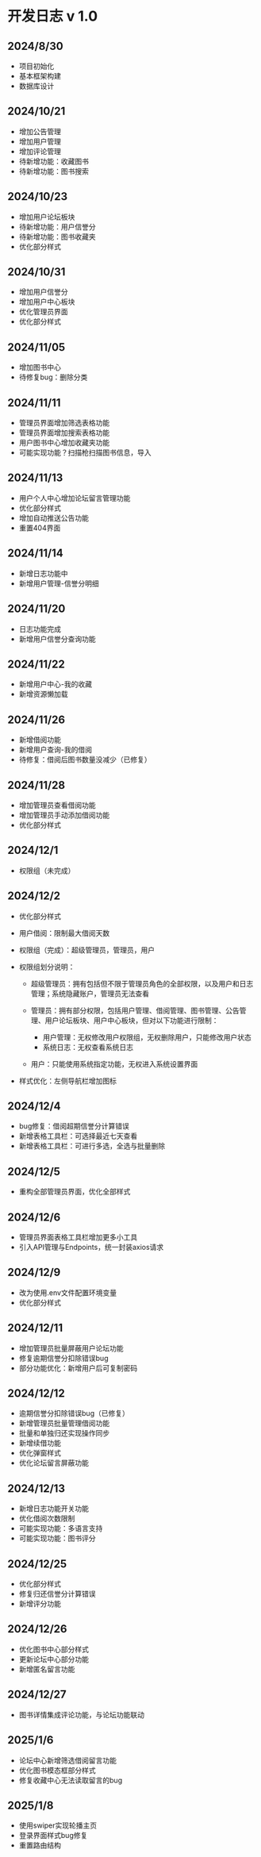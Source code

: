 # 开发日志 v 1.0

## 2024/8/30

- 项目初始化
- 基本框架构建
- 数据库设计

## 2024/10/21

- 增加公告管理
- 增加用户管理
- 增加评论管理
- 待新增功能：收藏图书
- 待新增功能：图书搜索

## 2024/10/23

- 增加用户论坛板块
- 待新增功能：用户信誉分
- 待新增功能：图书收藏夹
- 优化部分样式

## 2024/10/31

- 增加用户信誉分
- 增加用户中心板块
- 优化管理员界面
- 优化部分样式

## 2024/11/05

- 增加图书中心
- 待修复bug：删除分类

## 2024/11/11

- 管理员界面增加筛选表格功能
- 管理员界面增加搜索表格功能
- 用户图书中心增加收藏夹功能
- 可能实现功能？扫描枪扫描图书信息，导入

## 2024/11/13

- 用户个人中心增加论坛留言管理功能
- 优化部分样式
- 增加自动推送公告功能
- 重置404界面

## 2024/11/14

- 新增日志功能中
- 新增用户管理-信誉分明细

## 2024/11/20

- 日志功能完成
- 新增用户信誉分查询功能

## 2024/11/22

- 新增用户中心-我的收藏
- 新增资源懒加载

## 2024/11/26

- 新增借阅功能
- 新增用户查询-我的借阅
- 待修复：借阅后图书数量没减少（已修复）

## 2024/11/28

- 增加管理员查看借阅功能
- 增加管理员手动添加借阅功能
- 优化部分样式

## 2024/12/1

- 权限组（未完成）

## 2024/12/2

- 优化部分样式
- 用户借阅：限制最大借阅天数
- 权限组（完成）：超级管理员，管理员，用户

- 权限组划分说明：
  - 超级管理员：拥有包括但不限于管理员角色的全部权限，以及用户和日志管理；系统隐藏账户，管理员无法查看

  - 管理员：拥有部分权限，包括用户管理、借阅管理、图书管理、公告管理、用户论坛板块、用户中心板块，但对以下功能进行限制：
    - 用户管理：无权修改用户权限组，无权删除用户，只能修改用户状态
    - 系统日志：无权查看系统日志

  - 用户：只能使用系统指定功能，无权进入系统设置界面
  
- 样式优化：左侧导航栏增加图标

## 2024/12/4

- bug修复：借阅超期信誉分计算错误
- 新增表格工具栏：可选择最近七天查看
- 新增表格工具栏：可进行多选，全选与批量删除

## 2024/12/5

- 重构全部管理员界面，优化全部样式

## 2024/12/6

- 管理员界面表格工具栏增加更多小工具
- 引入API管理与Endpoints，统一封装axios请求

## 2024/12/9

- 改为使用.env文件配置环境变量
- 优化部分样式

## 2024/12/11

- 增加管理员批量屏蔽用户论坛功能
- 修复逾期信誉分扣除错误bug
- 部分功能优化：新增用户后可复制密码

## 2024/12/12

- 逾期信誉分扣除错误bug（已修复）
- 新增管理员批量管理借阅功能
- 批量和单独归还实现操作同步
- 新增续借功能
- 优化弹窗样式
- 优化论坛留言屏蔽功能

## 2024/12/13

- 新增日志功能开关功能
- 优化借阅次数限制
- 可能实现功能：多语言支持
- 可能实现功能：图书评分

## 2024/12/25

- 优化部分样式
- 修复归还信誉分计算错误
- 新增评分功能

## 2024/12/26

- 优化图书中心部分样式
- 更新论坛中心部分功能
- 新增匿名留言功能

## 2024/12/27

- 图书详情集成评论功能，与论坛功能联动

## 2025/1/6

- 论坛中心新增筛选借阅留言功能
- 优化图书模态框部分样式
- 修复收藏中心无法读取留言的bug

## 2025/1/8

- 使用swiper实现轮播主页
- 登录界面样式bug修复
- 重置路由结构
